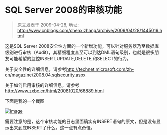 # SQL Server 2008的审核功能 
> 原文发表于 2009-04-28, 地址: http://www.cnblogs.com/chenxizhang/archive/2009/04/28/1445019.html 


这是SQL Server 2008安全性方面的一个新增功能，可以针对服务器乃至数据库级别进行审核（Audit），其精细程度甚至可以到达DML语句级别，也就是很多朋友可能希望的监控INSERT,UPDATE,DELETE,和SELECT的行为。

 关于安全性的详细信息，请参考<http://technet.microsoft.com/zh-cn/magazine/2008.04.sqlsecurity.aspx>

 关于如何启用审核的详细信息，请参考<http://www.zxbc.cn/html/20081020/66889.html>

 下面是我的一个截图

 [![image](http://images.cnblogs.com/cnblogs_com/chenxizhang/WindowsLiveWriter/SQLServer2008_8560/image_thumb.png "image")](http://images.cnblogs.com/cnblogs_com/chenxizhang/WindowsLiveWriter/SQLServer2008_8560/image_2.png) 

 需要注意的是，这个审核功能的日志里面确实有INSERT语句的原文，但是没有显示出来到底INSERT了什么。这一点有点奇怪。

